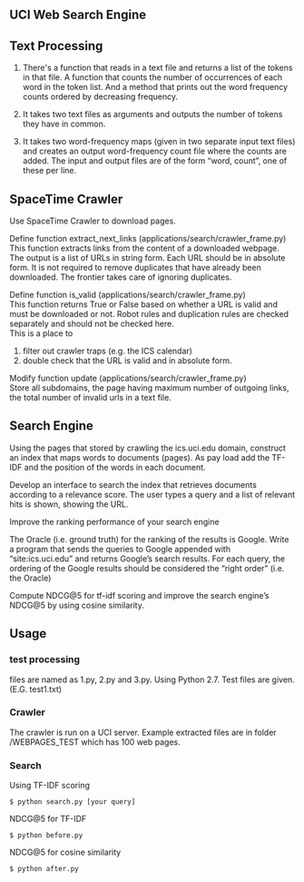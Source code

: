 ## UCI Web Search Engine

## Text Processing

1. There's a function that reads in a text file and returns a list of the tokens in that file. A function that counts the number of occurrences of each word in the token list. And a method that prints out the word frequency counts ordered by decreasing frequency.  

2. It takes two text files as arguments and outputs the number of
tokens they have in common.

3. It takes two word-frequency maps (given in two separate input text files) and creates an output word-frequency count file where the counts are added. The input and output files are of the form “word, count”, one of these per line.

## SpaceTime Crawler
Use SpaceTime Crawler to download pages.  

Define function extract_next_links (applications/search/crawler_frame.py)   
This function extracts links from the content of a downloaded webpage.  
The output is a list of URLs in string form. Each URL should be in absolute form. It is not required to remove duplicates that have already been downloaded. The frontier takes care of ignoring duplicates.  

Define function is_valid (applications/search/crawler_frame.py)  
This function returns True or False based on whether a URL is valid and must be downloaded or
not. Robot rules and duplication rules are checked separately and should not be checked here.  
This is a place to
1. filter out crawler traps (e.g. the ICS calendar)  
2. double check that the URL is valid and in absolute form.  

Modify function update (applications/search/crawler_frame.py)  
Store all subdomains, the page having maximum number of outgoing links, the total number of invalid urls in a text file.  

## Search Engine
Using the pages that stored by crawling the ics.uci.edu domain, construct an index that maps words to documents (pages). As pay load add the TF-IDF and the position of the words in each document.  

Develop an interface to search the index that retrieves documents according to a relevance score. The user types a query and a list of relevant hits is shown, showing the URL.  

Improve the ranking performance of your search engine

The Oracle (i.e. ground truth) for the ranking of the results is Google. Write a program that sends the queries to Google appended with “site:ics.uci.edu” and returns Google’s search results. For each query, the ordering of the Google results should be considered the “right order” (i.e. the Oracle)

Compute NDCG@5 for tf-idf scoring and improve the search engine’s NDCG@5 by using cosine similarity.

## Usage  
### test processing
files are named as 1.py, 2.py and 3.py. Using Python 2.7. Test files are given.(E.G. test1.txt)  
### Crawler  
The crawler is run on a UCI server. Example extracted files are in folder /WEBPAGES_TEST which has 100 web pages.  
### Search  
Using TF-IDF scoring
```
$ python search.py [your query]
```
NDCG@5 for TF-IDF
```
$ python before.py
```
NDCG@5 for cosine similarity
```
$ python after.py
```
